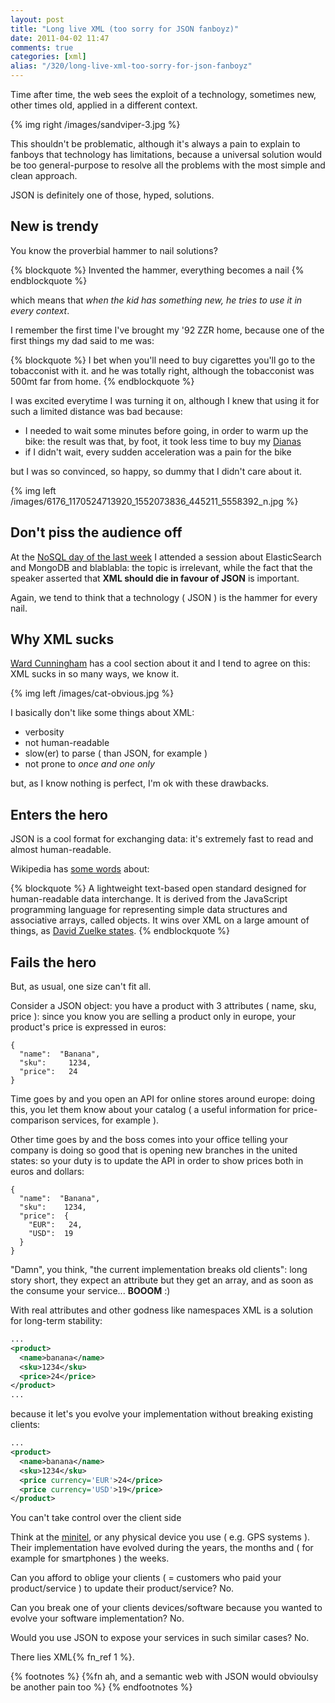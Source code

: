 ```yaml
---
layout: post
title: "Long live XML (too sorry for JSON fanboyz)"
date: 2011-04-02 11:47
comments: true
categories: [xml]
alias: "/320/long-live-xml-too-sorry-for-json-fanboyz"
---
```


Time after time, the web sees the exploit of a technology, sometimes new, other times old, applied in a different context.
<!-- more -->

{% img right /images/sandviper-3.jpg %}

This shouldn't be problematic, although it's always a pain to explain to fanboys that technology has limitations, because a universal solution would be too general-purpose to resolve all the problems with the most simple and clean approach.

JSON is definitely one of those, hyped, solutions.

## New is trendy

You know the proverbial hammer to nail solutions?

{% blockquote %}
Invented the hammer, everything becomes a nail
{% endblockquote %}

which means that *when the kid has something new, he tries to use it in every context*.

I remember the first time I've brought my '92 ZZR home, because one of the first things my dad said to me was:

{% blockquote %}
I bet when you'll need to buy cigarettes you'll go to the tobacconist with it.
and he was totally right, although the tobacconist was 500mt far from home.
{% endblockquote %}

I was excited everytime I was turning it on, although I knew that using it for such a limited distance was bad because:

* I needed to wait some minutes before going, in order to warm up the bike: the result was that, by foot, it took less time to buy my [Dianas](http://www.flickr.com/photos/crumblindown/3559589709/)
* if I didn't wait, every sudden acceleration was a pain for the bike

but I was so convinced, so happy, so dummy that I didn't care about it.

{% img left /images/6176_1170524713920_1552073836_445211_5558392_n.jpg %}

## Don't piss the audience off

At the [NoSQL day of the last week](http://www.odino.org/313/nosql-day-from-enthusiasm-to-consciousness) I attended a session about ElasticSearch and MongoDB and blablabla: the topic is irrelevant, while the fact that the speaker asserted that **XML should die in favour of JSON** is important.

Again, we tend to think that a technology ( JSON ) is the hammer for every nail.

## Why XML sucks

[Ward Cunningham](http://en.wikipedia.org/wiki/Ward_Cunningham) has a cool section about it and I tend to agree on this: XML sucks in so many ways, we know it.

{% img left /images/cat-obvious.jpg %}

I basically don't like some things about XML:

* verbosity
* not human-readable
* slow(er) to parse ( than JSON, for example )
* not prone to *once and one only*

but, as I know nothing is perfect, I'm ok with these drawbacks.

## Enters the hero

JSON is a cool format for exchanging data: it's extremely fast to read and almost human-readable.

Wikipedia has [some words](http://en.wikipedia.org/wiki/JSON) about:

{% blockquote %}
A lightweight text-based open standard designed for human-readable data interchange. It is derived from the JavaScript programming language for representing simple data structures and associative arrays, called objects.
It wins over XML on a large amount of things, as [David Zuelke states](http://www.slideshare.net/Wombert/xml-versus-the-new-kids-on-the-block-phpbnl11-20110129/43).
{% endblockquote %}

## Fails the hero

But, as usual, one size can't fit all.

Consider a JSON object: you have a product with 3 attributes ( name, sku, price ): since you know you are selling a product only in europe, your product's price is expressed in euros:

```
{
  "name":  "Banana",
  "sku":     1234,
  "price":   24
}
```

Time goes by and you open an API for online stores around europe: doing this, you let them know about your catalog ( a useful information for price-comparison services, for example ).

Other time goes by and the boss comes into your office telling your company is doing so good that is opening new branches in the united states: so your duty is to update the API in order to show prices both in euros and dollars:

```
{
  "name":  "Banana",
  "sku":    1234,
  "price":  {
    "EUR":   24,
    "USD":  19
  }
}
```

"Damn", you think, "the current implementation breaks old clients": long story short, they expect an attribute but they get an array, and as soon as the consume your service... **BOOOM** :)

With real attributes and other godness like namespaces XML is a solution for long-term stability:

``` xml
...
<product>
  <name>banana</name>
  <sku>1234</sku>
  <price>24</price>
</product>
...
```

because it let's you evolve your implementation without breaking existing clients:

``` xml
...
<product>
  <name>banana</name>
  <sku>1234</sku>
  <price currency='EUR'>24</price>
  <price currency='USD'>19</price>
</product>
```

You can't take control over the client side

Think at the [minitel](http://www.google.it/images?client=ubuntu&channel=cs&q=minitel&um=1&ie=UTF-8&source=og&sa=N&hl=it&tab=wi&biw=1280&bih=690), or any physical device you use ( e.g. GPS systems ). Their implementation have evolved during the years, the months and ( for example for smartphones ) the weeks.

Can you afford to oblige your clients ( = customers who paid your product/service ) to update their product/service? No.

Can you break one of your clients devices/software because you wanted to evolve your software implementation? No.

Would you use JSON to expose your services in such similar cases? No.

There lies XML{% fn_ref 1 %}.

{% footnotes %}
  {%fn ah, and a semantic web with JSON would obvioulsy be another pain too %}
{% endfootnotes %}